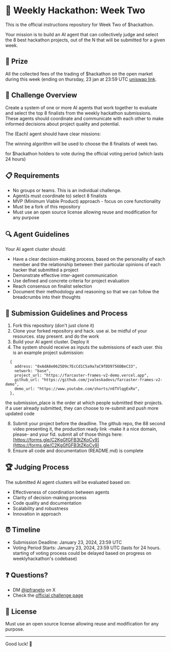 # 🤖 Weekly Hackathon: Week Two

This is the official instructions repository for Week Two of $hackathon. 

Your mission is to build an AI agent that can collectively judge and select the 8 best hackathon projects, out of the N that will be submitted for a given week.

## 💎 Prize

All the collected fees of the trading of $hackathon on the open market during this week (ending on thursday, 23 jan at 23:59 UTC [uniswap link](https://app.uniswap.org/swap?chain=base&outputCurrency=0x3dF58A5737130FdC180D360dDd3EFBa34e5801cb).

## 🎯 Challenge Overview

Create a system of one or more AI agents that work together to evaluate and select the top 8 finalists from the weekly hackathon submissions. These agents should coordinate and communicate with each other to make informed decisions about project quality and potential.

The (Each) agent should have clear missions:

The winning algorithm will be used to choose the 8 finalists of week two. 

for $hackathon holders to vote during the official voting period (which lasts 24 hours)

## 📋 Requirements

- No groups or teams. This is an individual challenge. 
- Agent(s must coordinate to) select 8 finalists
- MVP (Minimum Viable Product) approach - focus on core functionality
- Must be a fork of this repository
- Must use an open source license allowing reuse and modification for any purpose

## 🔍 Agent Guidelines

Your AI agent cluster should:
- Have a clear decision-making process, based on the personality of each member and the relationship between their particular opinions of each hacker that submitted a project
- Demonstrate effective inter-agent communication
- Use defined and concrete criteria for project evaluation
- Reach consensus on finalist selection
- Document their methodology and reasoning so that we can follow the breadcrumbs into their thoughts

## 📝 Submission Guidelines and Process

1. Fork this repository (don't just clone it)
2. Clone your forked repository and hack. use ai. be midful of your resources. stay present. and do the work
3. Build your AI agent cluster. Deploy it
4. The system should receive as inputs the submissions of each user. this is an example project submission:

```
  {
    address: "0xAdA8e0625D9c7EcCd1C5a9a7aC9fDD9756DBeC33",
    network: "base",
    project_url: "https://farcaster-frames-v2-demo.vercel.app",
    github_url: "https://github.com/jvaleskadevs/farcaster-frames-v2-demo",
    demo_url: "https://www.youtube.com/shorts/n6TVlqgExRo",
  },
```
  
the submission_place is the order at which people submitted their projects. if a user already submitted, they can choose to re-submit and push more updated code

8. Submit your project before the deadline. The github repo, the 88 second video presenting it, the production ready link -make it a nice domain, please- and your fid. submit all of those things here: [https://forms.gle/C2KgGfGFB3tZKoCv9](https://forms.gle/C2KgGfGFB3tZKoCv9)
9. Ensure all code and documentation (README.md) is complete

## 🏆 Judging Process

The submitted AI agent clusters will be evaluated based on:
- Effectiveness of coordination between agents
- Clarity of decision-making process
- Code quality and documentation
- Scalability and robustness
- Innovation in approach

## ⏰ Timeline

- Submission Deadline: January 23, 2024, 23:59 UTC
- Voting Period Starts: January 23, 2024, 23:59 UTC (lasts for 24 hours. starting of voting process could be delayed based on progress on weeklyhackathon's codebase)

## ❓ Questions?

- DM [@jpfraneto](https://x.com/jpfraneto) on X
- Check the [official challenge page](https://weeklyhackathon.com/week-two)

## 📜 License

Must use an open source license allowing reuse and modification for any purpose.

---

Good luck! 🤖
